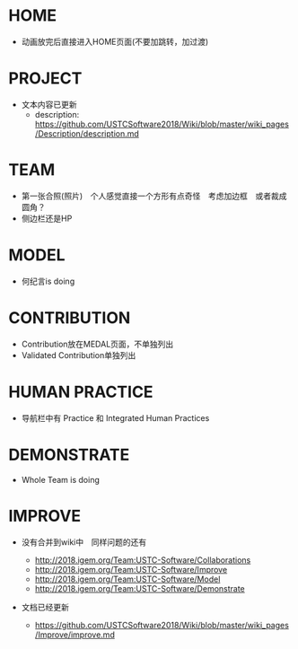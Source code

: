 # HOME

- 动画放完后直接进入HOME页面(不要加跳转，加过渡)

# PROJECT

- 文本内容已更新
  - description: <https://github.com/USTCSoftware2018/Wiki/blob/master/wiki_pages/Description/description.md>

# TEAM

- 第一张合照(照片)　个人感觉直接一个方形有点奇怪　考虑加边框　或者裁成圆角？
- 侧边栏还是HP

# MODEL

- 何纪言is doing

# CONTRIBUTION

- Contribution放在MEDAL页面，不单独列出
- Validated Contribution单独列出

# HUMAN PRACTICE

- 导航栏中有 Practice 和 Integrated Human Practices

# DEMONSTRATE

- Whole Team is doing

# IMPROVE

- 没有合并到wiki中　同样问题的还有
  - <http://2018.igem.org/Team:USTC-Software/Collaborations>
  - <http://2018.igem.org/Team:USTC-Software/Improve>
  - <http://2018.igem.org/Team:USTC-Software/Model>
  - <http://2018.igem.org/Team:USTC-Software/Demonstrate>

- 文档已经更新
  - <https://github.com/USTCSoftware2018/Wiki/blob/master/wiki_pages/Improve/improve.md>

